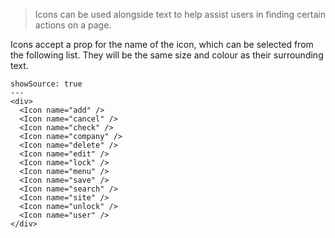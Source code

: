 > Icons can be used alongside text to help assist users in finding certain actions on a page.

Icons accept a prop for the name of the icon, which can be selected from the following list. They will be the same size and colour as their surrounding text.

```react
showSource: true
---
<div>
  <Icon name="add" />
  <Icon name="cancel" />
  <Icon name="check" />
  <Icon name="company" />
  <Icon name="delete" />
  <Icon name="edit" />
  <Icon name="lock" />
  <Icon name="menu" />
  <Icon name="save" />
  <Icon name="search" />
  <Icon name="site" />
  <Icon name="unlock" />
  <Icon name="user" />
</div>
```